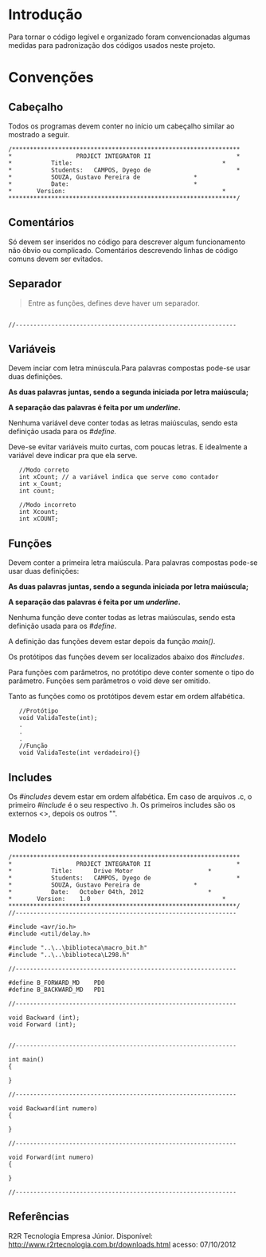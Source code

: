 # Introdução #

Para tornar o código legível e organizado foram convencionadas algumas medidas para padronização dos códigos usados neste projeto.


# Convenções #

## Cabeçalho ##

Todos os programas devem conter no início um cabeçalho similar ao mostrado a seguir.

```
/****************************************************************
*                  PROJECT INTEGRATOR II                        *
*           Title:	                                        *
*           Students: 	CAMPOS, Dyego de                        *
*			SOUZA, Gustavo Pereira de               *
*           Date:			                        *
*	    Version:	                                        *
****************************************************************/
```

## Comentários ##

Só devem ser inseridos no código para descrever algum funcionamento não óbvio ou complicado. Comentários descrevendo linhas de código comuns devem ser evitados.

## Separador ##

> Entre as funções, defines deve haver um separador.
```

//--------------------------------------------------------------

```

## Variáveis ##

Devem inciar com letra minúscula.Para palavras compostas pode-se usar duas definições.

**As duas palavras juntas, sendo a segunda iniciada por letra maiúscula;**

**A separação das palavras é feita por um _underline_.**

Nenhuma variável deve conter todas as letras maiúsculas, sendo esta definição usada para os _#define._

Deve-se evitar variáveis muito curtas, com poucas letras. E idealmente a variável deve indicar pra que ela serve.

```
   //Modo correto
   int xCount; // a variável indica que serve como contador
   int x_Count;
   int count;

   //Modo incorreto
   int Xcount;
   int xCOUNT;
```


## Funções ##

Devem conter a primeira letra maiúscula. Para palavras compostas pode-se usar duas definições:

**As duas palavras juntas, sendo a segunda iniciada por letra maiúscula;**

**A separação das palavras é feita por um _underline_.**

Nenhuma função deve conter todas as letras maiúsculas, sendo esta definição usada para os _#define_.

A definição das funções devem estar depois da função _main()_.

Os protótipos das funções devem ser localizados abaixo dos _#includes_.

Para funções com parâmetros, no protótipo deve conter somente o tipo do parâmetro. Funções sem parâmetros o void deve ser omitido.

Tanto as funções como os protótipos devem estar em ordem alfabética.

```
   //Protótipo
   void ValidaTeste(int);
   .
   .
   .
   //Função
   void ValidaTeste(int verdadeiro){}
```

## Includes ##

Os _#includes_ devem estar em ordem alfabética. Em caso de arquivos .c, o primeiro _#include_ é o seu respectivo .h.
Os primeiros includes são os externos <>, depois os outros "".

## Modelo ##

```
/****************************************************************
*                  PROJECT INTEGRATOR II                        *
*           Title:		Drive Motor                     *
*           Students: 	CAMPOS, Dyego de                        *
*			SOUZA, Gustavo Pereira de               *
*           Date: 	October 04th, 2012        	        *
*	    Version:	1.0                                     *
****************************************************************/
//--------------------------------------------------------------

#include <avr/io.h>
#include <util/delay.h>

#include "..\..\biblioteca\macro_bit.h"
#include "..\..\biblioteca\L298.h"

//--------------------------------------------------------------

#define B_FORWARD_MD	PD0
#define B_BACKWARD_MD	PD1

//--------------------------------------------------------------

void Backward (int);
void Forward (int);


//--------------------------------------------------------------

int main()
{

}

//--------------------------------------------------------------

void Backward(int numero)
{

}

//--------------------------------------------------------------

void Forward(int numero)
{

}

//--------------------------------------------------------------
```

## Referências ##
R2R Tecnologia Empresa Júnior. Disponível: http://www.r2rtecnologia.com.br/downloads.html acesso: 07/10/2012

